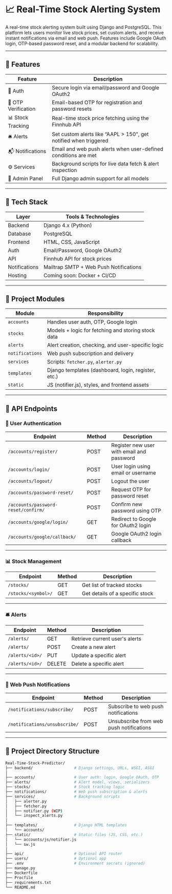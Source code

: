 # 📈 Real-Time Stock Alerting System

A real-time stock alerting system built using Django and PostgreSQL. This platform lets users monitor live stock prices, set custom alerts, and receive instant notifications via email and web push. Features include Google OAuth login, OTP-based password reset, and a modular backend for scalability.

---

## 🚀 Features

| Feature             | Description                                                                          |
|---------------------|--------------------------------------------------------------------------------------|
| 🔐 Auth             | Secure login via email/password and Google OAuth2                                   |
| 🔑 OTP Verification | Email-based OTP for registration and password resets                                |
| 📊 Stock Tracking   | Real-time stock price fetching using the Finnhub API                                 |
| 🛎️ Alerts          | Set custom alerts like “AAPL > 150”, get notified when triggered                     |
| 📬 Notifications    | Email and web push alerts when user-defined conditions are met                       |
| ⚙️ Services         | Background scripts for live data fetch & alert inspection                            |
| 🧾 Admin Panel      | Full Django admin support for all models                                             |

---

## 🧠 Tech Stack

| Layer          | Tools & Technologies                     |
|----------------|-------------------------------------------|
| Backend        | Django 4.x (Python)                      |
| Database       | PostgreSQL                               |
| Frontend       | HTML, CSS, JavaScript                    |
| Auth           | Email/Password, Google OAuth2            |
| API            | Finnhub API for stock prices             |
| Notifications  | Mailtrap SMTP + Web Push Notifications   |
| Hosting        | Coming soon: Docker + CI/CD              |

---

## 📁 Project Modules

| Module         | Responsibility                                        |
|----------------|--------------------------------------------------------|
| `accounts`     | Handles user auth, OTP, Google login                   |
| `stocks`       | Models + logic for fetching and storing stock data     |
| `alerts`       | Alert creation, checking, and user-specific logic      |
| `notifications`| Web push subscription and delivery                     |
| `services`     | Scripts: `fetcher.py`, `alerter.py`                    |
| `templates`    | Django templates (dashboard, login, register, etc.)    |
| `static`       | JS (notifier.js), styles, and frontend assets          |

---

## 🔌 API Endpoints

### 🔐 User Authentication

| Endpoint                             | Method | Description                                        |
|--------------------------------------|--------|----------------------------------------------------|
| `/accounts/register/`                | POST   | Register new user with email and password          |
| `/accounts/login/`                   | POST   | User login using email or username                 |
| `/accounts/logout/`                  | POST   | Logout the user                                    |
| `/accounts/password-reset/`          | POST   | Request OTP for password reset                     |
| `/accounts/password-reset/confirm/`  | POST   | Confirm new password using OTP                     |
| `/accounts/google/login/`            | GET    | Redirect to Google for OAuth2 login                |
| `/accounts/google/callback/`         | GET    | Google OAuth2 login callback                       |

---

### 📊 Stock Management

| Endpoint                 | Method | Description                           |
|--------------------------|--------|---------------------------------------|
| `/stocks/`               | GET    | Get list of tracked stocks            |
| `/stocks/<symbol>/`      | GET    | Get details of a specific stock       |

---

### 🛎️ Alerts

| Endpoint                | Method | Description                                |
|-------------------------|--------|--------------------------------------------|
| `/alerts/`              | GET    | Retrieve current user's alerts             |
| `/alerts/`              | POST   | Create a new alert                         |
| `/alerts/<id>/`         | PUT    | Update a specific alert                    |
| `/alerts/<id>/`         | DELETE | Delete a specific alert                    |

---

### 📢 Web Push Notifications

| Endpoint                          | Method | Description                             |
|-----------------------------------|--------|-----------------------------------------|
| `/notifications/subscribe/`       | POST   | Subscribe to web push notifications     |
| `/notifications/unsubscribe/`     | POST   | Unsubscribe from web push notifications |

---

## 📂 Project Directory Structure

```bash
Real-Time-Stock-Predictor/
├── backend/                  # Django settings, URLs, WSGI, ASGI
│
├── accounts/                 # User auth: login, Google OAuth, OTP
├── alerts/                   # Alert model, views, serializers
├── stocks/                   # Stock tracking logic
├── notifications/            # Web push subscription & alerts
├── services/                 # Background scripts
│   ├── alerter.py
│   ├── fetcher.py
│   ├── notifier.py (WIP)
│   └── inspect_alerts.py
│
├── templates/                # Django HTML templates
│   └── accounts/
├── static/                   # Static files (JS, CSS, etc.)
│   └── accounts/js/notifier.js
│   └── sw.js
│
├── api/                      # Optional API router
├── users/                    # Optional app
├── .env                      # Environment secrets (ignored)
├── manage.py
├── Dockerfile
├── Procfile
├── requirements.txt
└── README.md
